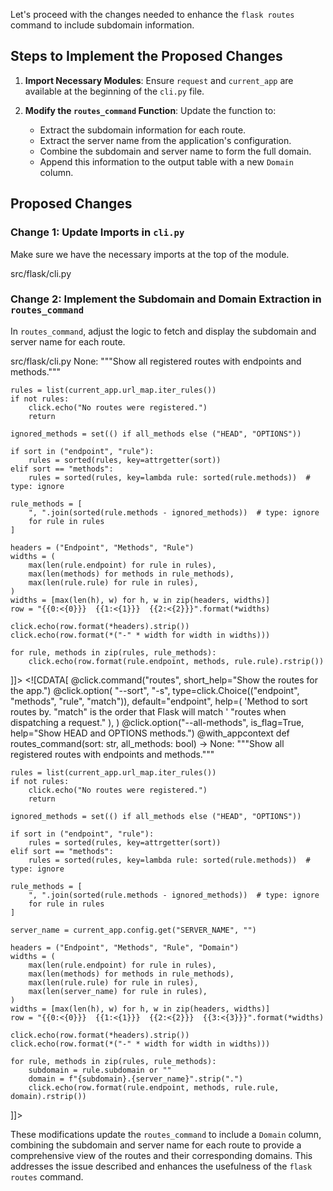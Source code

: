 Let's proceed with the changes needed to enhance the `flask routes` command to include subdomain information.

## Steps to Implement the Proposed Changes

1. **Import Necessary Modules**:
   Ensure `request` and `current_app` are available at the beginning of the `cli.py` file.

2. **Modify the `routes_command` Function**:
   Update the function to:
   - Extract the subdomain information for each route.
   - Extract the server name from the application's configuration.
   - Combine the subdomain and server name to form the full domain.
   - Append this information to the output table with a new `Domain` column.

## Proposed Changes

### Change 1: Update Imports in `cli.py`
Make sure we have the necessary imports at the top of the module.

<change>
<file change-number-for-this-file="1">src/flask/cli.py</file>
<original line-count="18" no-ellipsis="true"><![CDATA[
from .globals import current_app
]]></original>
<modified no-ellipsis="true"><![CDATA[
from .globals import current_app, request
]]></modified>
</change>

### Change 2: Implement the Subdomain and Domain Extraction in `routes_command`
In `routes_command`, adjust the logic to fetch and display the subdomain and server name for each route.

<change>
<file change-number-for-this-file="2">src/flask/cli.py</file>
<original line-count="49" no-ellipsis="true"><![CDATA[
@click.command("routes", short_help="Show the routes for the app.")
@click.option(
    "--sort",
    "-s",
    type=click.Choice(("endpoint", "methods", "rule", "match")),
    default="endpoint",
    help=(
        'Method to sort routes by. "match" is the order that Flask will match '
        "routes when dispatching a request."
    ),
)
@click.option("--all-methods", is_flag=True, help="Show HEAD and OPTIONS methods.")
@with_appcontext
def routes_command(sort: str, all_methods: bool) -> None:
    """Show all registered routes with endpoints and methods."""

    rules = list(current_app.url_map.iter_rules())
    if not rules:
        click.echo("No routes were registered.")
        return

    ignored_methods = set(() if all_methods else ("HEAD", "OPTIONS"))

    if sort in ("endpoint", "rule"):
        rules = sorted(rules, key=attrgetter(sort))
    elif sort == "methods":
        rules = sorted(rules, key=lambda rule: sorted(rule.methods))  # type: ignore

    rule_methods = [
        ", ".join(sorted(rule.methods - ignored_methods))  # type: ignore
        for rule in rules
    ]

    headers = ("Endpoint", "Methods", "Rule")
    widths = (
        max(len(rule.endpoint) for rule in rules),
        max(len(methods) for methods in rule_methods),
        max(len(rule.rule) for rule in rules),
    )
    widths = [max(len(h), w) for h, w in zip(headers, widths)]
    row = "{{0:<{0}}}  {{1:<{1}}}  {{2:<{2}}}".format(*widths)

    click.echo(row.format(*headers).strip())
    click.echo(row.format(*("-" * width for width in widths)))

    for rule, methods in zip(rules, rule_methods):
        click.echo(row.format(rule.endpoint, methods, rule.rule).rstrip())
]]></original>
<modified no-ellipsis="true"><![CDATA[
@click.command("routes", short_help="Show the routes for the app.")
@click.option(
    "--sort",
    "-s",
    type=click.Choice(("endpoint", "methods", "rule", "match")),
    default="endpoint",
    help=(
        'Method to sort routes by. "match" is the order that Flask will match '
        "routes when dispatching a request."
    ),
)
@click.option("--all-methods", is_flag=True, help="Show HEAD and OPTIONS methods.")
@with_appcontext
def routes_command(sort: str, all_methods: bool) -> None:
    """Show all registered routes with endpoints and methods."""

    rules = list(current_app.url_map.iter_rules())
    if not rules:
        click.echo("No routes were registered.")
        return

    ignored_methods = set(() if all_methods else ("HEAD", "OPTIONS"))

    if sort in ("endpoint", "rule"):
        rules = sorted(rules, key=attrgetter(sort))
    elif sort == "methods":
        rules = sorted(rules, key=lambda rule: sorted(rule.methods))  # type: ignore

    rule_methods = [
        ", ".join(sorted(rule.methods - ignored_methods))  # type: ignore
        for rule in rules
    ]

    server_name = current_app.config.get("SERVER_NAME", "")

    headers = ("Endpoint", "Methods", "Rule", "Domain")
    widths = (
        max(len(rule.endpoint) for rule in rules),
        max(len(methods) for methods in rule_methods),
        max(len(rule.rule) for rule in rules),
        max(len(server_name) for rule in rules),
    )
    widths = [max(len(h), w) for h, w in zip(headers, widths)]
    row = "{{0:<{0}}}  {{1:<{1}}}  {{2:<{2}}}  {{3:<{3}}}".format(*widths)

    click.echo(row.format(*headers).strip())
    click.echo(row.format(*("-" * width for width in widths)))

    for rule, methods in zip(rules, rule_methods):
        subdomain = rule.subdomain or ""
        domain = f"{subdomain}.{server_name}".strip(".")
        click.echo(row.format(rule.endpoint, methods, rule.rule, domain).rstrip())
]]></modified>
</change>

These modifications update the `routes_command` to include a `Domain` column, combining the subdomain and server name for each route to provide a comprehensive view of the routes and their corresponding domains. This addresses the issue described and enhances the usefulness of the `flask routes` command.